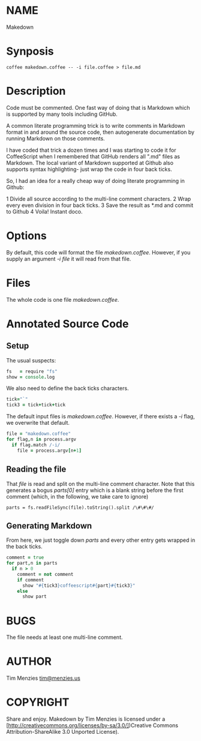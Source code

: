 

NAME
====

Makedown

Synposis
========

    coffee makedown.coffee -- -i file.coffee > file.md

Description
===========

Code must be commented. One fast way of doing that is Markdown
which is supported by many tools including GitHub.

A common literate programming trick is to write comments in Markdown
format in and around the source code, then autogenerate documentation
by running Markdown on those comments.

I have coded that trick a dozen times and I was starting to code it
for CoffeeScript when I remembered that GitHub renders all ".md" files
as Markdown. The local variant of Markdown supported at Github also
supports syntax highlighting- just wrap the code in four back ticks.

So, I had an idea for a really cheap way of doing literate programming
in Github:

1 Divide all source according to the multi-line comment characters.
2 Wrap every even division in four back ticks.
3 Save the result as *.md and commit to Github
4 Voila! Instant doco.

Options
=======

By default, this code will format the file _makedown.coffee_. However,
if you supply an argument _-i file_ it will read from that file.

Files
=====

The whole code is one file _makedown.coffee_.

Annotated Source Code
=====================

Setup
-----

The usual suspects:

```coffeescript
fs   = require "fs"
show = console.log
```

We also need to define the back ticks characters.

```coffeescript
tick="`"
tick3 = tick+tick+tick
```

The default input files is _makedown.coffee_. However, if there
exists a _-i_ flag, we overwrite that default.

```coffeescript
file = "makedown.coffee"
for flag,n in process.argv
  if flag.match /-i/
    file = process.argv[n+1]
```

Reading the file
----------------

That _file_ is read and split on the multi-line comment character.
Note that this generates a bogus _parts[0]_ entry which is a blank
string before the first comment (which, in the following, we take care
to ignore)

```coffeescript#
parts = fs.readFileSync(file).toString().split /\#\#\#/
```

Generating Markdown
-------------------

From here, we just toggle down _parts_ and every other entry
gets wrapped in the back ticks.

```coffeescript
comment = true
for part,n in parts
  if n > 0
    comment = not comment
    if comment
      show "#{tick3}coffeescript#{part}#{tick3}"
    else
      show part
```

BUGS
====
The file needs at least one multi-line comment.

AUTHOR
======

Tim Menzies tim@menzies.us

COPYRIGHT
=========

Share and enjoy.
Makedown by Tim Menzies is licensed under a [http://creativecommons.org/licenses/by-sa/3.0/])Creative Commons Attribution-ShareAlike 3.0 Unported License).
